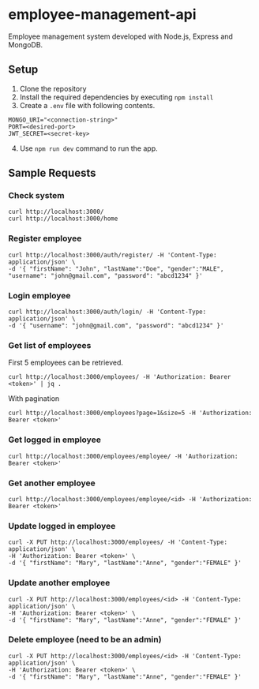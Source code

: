 # employee-management-api

Employee management system developed with Node.js, Express and MongoDB.

## Setup
1. Clone the repository
2. Install the required dependencies by executing `npm install`
3. Create a `.env` file with following contents.
```
MONGO_URI="<connection-string>"
PORT=<desired-port>
JWT_SECRET=<secret-key>
```
4. Use `npm run dev` command to run the app.

## Sample Requests

### Check system
```
curl http://localhost:3000/
curl http://localhost:3000/home
```

### Register employee
```
curl http://localhost:3000/auth/register/ -H 'Content-Type: application/json' \
-d '{ "firstName": "John", "lastName":"Doe", "gender":"MALE", "username": "john@gmail.com", "password": "abcd1234" }'
```

### Login employee
```
curl http://localhost:3000/auth/login/ -H 'Content-Type: application/json' \
-d '{ "username": "john@gmail.com", "password": "abcd1234" }'
```


### Get list of employees
First 5 employees can be retrieved.
```
curl http://localhost:3000/employees/ -H 'Authorization: Bearer <token>' | jq .
```

With pagination
```
curl http://localhost:3000/employees?page=1&size=5 -H 'Authorization: Bearer <token>'
```

### Get logged in employee
```
curl http://localhost:3000/employees/employee/ -H 'Authorization: Bearer <token>'
```

### Get another employee
```
curl http://localhost:3000/employees/employee/<id> -H 'Authorization: Bearer <token>'
```

### Update logged in employee
```
curl -X PUT http://localhost:3000/employees/ -H 'Content-Type: application/json' \
-H 'Authorization: Bearer <token>' \
-d '{ "firstName": "Mary", "lastName":"Anne", "gender":"FEMALE" }'
```

### Update another employee
```
curl -X PUT http://localhost:3000/employees/<id> -H 'Content-Type: application/json' \
-H 'Authorization: Bearer <token>' \
-d '{ "firstName": "Mary", "lastName":"Anne", "gender":"FEMALE" }'
```


### Delete employee (need to be an admin)
```
curl -X PUT http://localhost:3000/employees/<id> -H 'Content-Type: application/json' \
-H 'Authorization: Bearer <token>' \
-d '{ "firstName": "Mary", "lastName":"Anne", "gender":"FEMALE" }'
```
